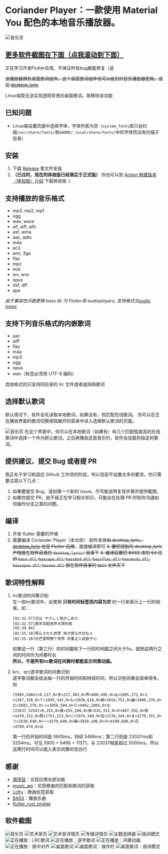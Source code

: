 # Coriander Player：一款使用 Material You 配色的本地音乐播放器。

![音乐页](软件截图/音乐页.png)

## [更多软件截图在下面（点我滚动到下面）](#软件截图)

正在学习开发Flutter应用，不保证所有bug都能修复（逃

~~该播放器拥有桌面歌词组件。这个桌面歌词组件也可以给别的音乐播放器使用。请见 [desktop_lyric](https://github.com/Ferry-200/desktop_lyric.git)~~  

Linux端暂无法实现透明背景的桌面歌词，故移除该功能

## 已知问题  

* Linux端设置页面中选择字体，字体列表为空（`system_fonts`库只会扫描`/usr/share/fonts/`和`$HOME/.local/share/fonts/`中的字体而没有扫描子目录）  

## 安装

1. 下载 [Release](https://github.com/Ferry-200/coriander_player/releases/latest) 里文件安装
2. **（已过时，现在的体验版已经落后于正式版）** 你也可以到 [Action 构建版本（体验版）介绍](https://github.com/Ferry-200/coriander_player/issues/49) 下载体验版 :)

## 支持播放的音乐格式

- mp3, mp2, mp1
- ogg
- wav, wave
- aif, aiff, aifc
- asf, wma
- aac, adts
- m4a
- ac3
- amr, 3ga
- flac
- mpc
- mid
- wv, wvc
- opus
- dsf, dff
- ape

*由于兼容性问题更换 bass lib 为 Flutter库 audioplayers, 支持格式见[audio types](https://gstreamer.freedesktop.org/documentation/plugin-development/advanced/media-types.html?gi-language=c#table-of-audio-types)*

## 支持下列音乐格式的内嵌歌词

- aac
- aiff
- flac
- m4a
- mp3
- ogg
- opus
- wav（标签必须用 UTF-8 编码）

其他格式的只支持同目录的 lrc 文件或者是网络歌词

## 选择默认歌词

默认情况下，软件会先读取本地歌词。如果没有，则匹配在线歌词。
你可以在正在播放界面的歌词切换按钮展开的菜单中进入选择默认歌词的页面。

![音乐页](软件截图/选择默认歌词.png)
在这个界面中，你可以在本地歌词（如果有）和几个匹配程度高的在线歌词中选择一个作为默认歌词。之后再播放这首音乐时，软件会加载你指定的歌词。

## 提供建议、提交 Bug 或者提 PR

我正处于学习和适应 Github 工作流的阶段，所以目前不设置太多的要求。你只需要注意以下几点： 

1. 如果要提交 Bug，请创建一个新的 issue。尽可能说明复现步骤并提供截图。
2. 如果你提交 PR，由于我正在学习相关知识，可能会在处理 PR 时和你沟通如何操作分支之类的问题。

## 编译

1. 开发 flutter 需要的环境
2. 需要编译 Coriander Player（本仓库） 软件本体~~和 desktop_lyric。[desktop_lyric](https://github.com/Ferry-200/desktop_lyric.git) 也是 Flutter 应用~~，直接编译即可
   ~~3. 要把得到的 desktop_lyric 产物放在软件目录的 `desktop_lyric/` 目录下~~
   ~~4. 编译后要把 BASS 库的 64 位的 `bass.dll`, `bassape.dll`, `bassdsd.dll`, `bassflac.dll`, `bassmidi.dll`, `bassopus.dll`, `basswv.dll` 放在软件目录的 `BASS` 文件夹下~~

## 歌词特性解释

1. lrc歌词的间奏识别   
   在一些lrc歌词中，会使用 **只有时间标签而内容为空** 的一行来表示上一行的结束。如：
   
   ```
   [02:32.57]光は やさしく抱きしめた
   [02:32.57]那天没能放声大哭的我
   [02:39.94]
   [02:55.18]照らされた世界 咲き誇る大切な人
   [02:55.18]光芒普照整个世界 珍重之人绽放于心
   ```
   
   如果这一行（第三行）的时间戳和下一行的时间戳之间大于5s，就把这两行之间的时间作为间奏时长  
   **所以，不是所有lrc歌词在间奏时都能显示间奏动画。**
2. krc、qrc逐字歌词的间奏识别  
   逐字歌词都会给出每一行的开始时间和持续时间，所以识别间奏会简单得多。如
   
   ```
   [5905,5466]<0,217,0>世<217,383,0>界<600,495,0>は<1095,272,0>と<1367,328,0>て<1695,343,0>も<2038,616,0>綺<2654,752,0>麗<3406,276,0>だ<3682,276,0>っ<3958,504,0>た<4462,1004,0>な
   [23037,5254]<0,255,0>書<255,280,0>架<535,312,0>の<847,592,0>隙<1439,312,0>間<1751,223,0>に<1974,160,0>住<2134,144,0>ま<2278,352,0>う<2630,640,0>一<3270,640,0>輪<3910,190,0>の<4100,680,0>花<4780,474,0>は
   ```
   
   第一行的开始时间是 5905ms，持续 5466ms；第二行则是 23037ms和 5254ms。可见 5905 + 5466 = 11371，与 23037相差超过 5000ms，所以这两行时间可以插入表示间奏的空白行

## 感谢

- [源项目](https://github.com/Ferry-200/coriander_player)：实现应用全部功能
- [music_api](https://github.com/yhsj0919/music_api.git)：实现歌曲的匹配和歌词的获取
- [Lofty](https://crates.io/crates/lofty)：歌曲标签获取
- [BASS](https://www.un4seen.com/bass.html)：播放乐曲
- [flutter_rust_bridge](https://pub.dev/packages/flutter_rust_bridge)

## 软件截图

![音乐页](软件截图/音乐页.png)
![艺术家页](软件截图/艺术家页.png)
![艺术家详情页](软件截图/艺术家详情页.png)
![专辑详情页](软件截图/专辑详情页.png)
![主题选择器](软件截图/主题选择器.png)
![夜间模式](软件截图/夜间模式.png)
![正在播放：LRC歌词](软件截图/正在播放（LRC歌词）.png)
![正在播放：逐字歌词](软件截图/正在播放（逐字歌词）.png)
![正在播放：间奏动画](软件截图/正在播放（间奏动画）.png)
![正在播放：居中对齐](软件截图/正在播放（居中对齐）.png)
![桌面歌词](软件截图/桌面歌词.png)
![桌面歌词：操作栏](软件截图/桌面歌词（操作栏）.png)
![桌面歌词：夜间模式](软件截图/桌面歌词（夜间模式）.png)